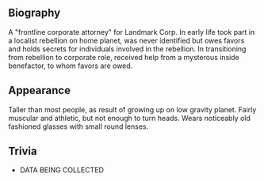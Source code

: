 ## Biography

A "frontline corporate attorney" for Landmark Corp. In early life took part in a localist rebellion on home planet, was never identified but owes favors and holds secrets for individuals involved in the rebellion. In transitioning from rebellion to corporate role, received help from a mysterous inside benefactor, to whom favors are owed.

## Appearance

Taller than most people, as result of growing up on low gravity planet. Fairly muscular and athletic, but not enough to turn heads. Wears noticeably old fashioned glasses with small round lenses.

## Trivia

* DATA BEING COLLECTED
